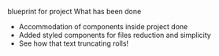 blueprint for project
What has been done

* Accommodation of components inside project done
* Added styled components for files reduction and simplicity
* See how that text truncating rolls!
